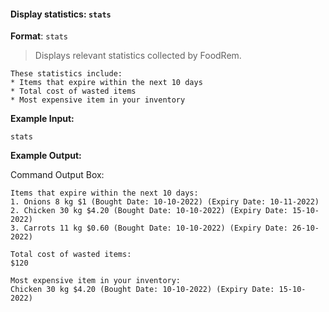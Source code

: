 <!-- markdownlint-disable-file first-line-h1 -->
#### Display statistics: `stats`

<!-- TODO: Update after Richard's PR on statistics -->

**Format**: `stats`

> Displays relevant statistics collected by FoodRem.

```note
These statistics include:
* Items that expire within the next 10 days
* Total cost of wasted items
* Most expensive item in your inventory
```

**Example Input:**

```text
stats
```

**Example Output:**

Command Output Box:

```text
Items that expire within the next 10 days:
1. Onions 8 kg $1 (Bought Date: 10-10-2022) (Expiry Date: 10-11-2022)
2. Chicken 30 kg $4.20 (Bought Date: 10-10-2022) (Expiry Date: 15-10-2022)
3. Carrots 11 kg $0.60 (Bought Date: 10-10-2022) (Expiry Date: 26-10-2022)

Total cost of wasted items:
$120

Most expensive item in your inventory:
Chicken 30 kg $4.20 (Bought Date: 10-10-2022) (Expiry Date: 15-10-2022)

```
